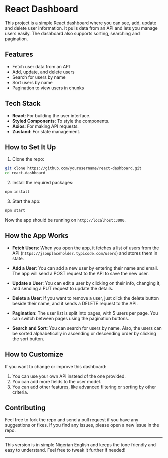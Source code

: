 

# React Dashboard

This project is a simple React dashboard where you can see, add, update and delete user information. It pulls data from an API and lets you manage users easily. The dashboard also supports sorting, searching and pagination.

## Features

- Fetch user data from an API
- Add, update, and delete users
- Search for users by name
- Sort users by name
- Pagination to view users in chunks

## Tech Stack

- **React**: For building the user interface.
- **Styled Components**: To style the components.
- **Axios**: For making API requests.
- **Zustand**: For state management.

## How to Set It Up

1. Clone the repo:

```bash
git clone https://github.com/yourusername/react-dashboard.git
cd react-dashboard
```

2. Install the required packages:

```bash
npm install
```

3. Start the app:

```bash
npm start
```

Now the app should be running on `http://localhost:3000`.

## How the App Works

- **Fetch Users**: When you open the app, it fetches a list of users from the API (`https://jsonplaceholder.typicode.com/users`) and stores them in state.
  
- **Add a User**: You can add a new user by entering their name and email. The app will send a POST request to the API to save the new user.
  
- **Update a User**: You can edit a user by clicking on their info, changing it, and sending a PUT request to update the details.
  
- **Delete a User**: If you want to remove a user, just click the delete button beside their name, and it sends a DELETE request to the API.

- **Pagination**: The user list is split into pages, with 5 users per page. You can switch between pages using the pagination buttons.

- **Search and Sort**: You can search for users by name. Also, the users can be sorted alphabetically in ascending or descending order by clicking the sort button.

## How to Customize

If you want to change or improve this dashboard:

1. You can use your own API instead of the one provided.
2. You can add more fields to the user model.
3. You can add other features, like advanced filtering or sorting by other criteria.

## Contributing

Feel free to fork the repo and send a pull request if you have any suggestions or fixes. If you find any issues, please open a new issue in the repo.

---

This version is in simple Nigerian English and keeps the tone friendly and easy to understand. Feel free to tweak it further if needed!


